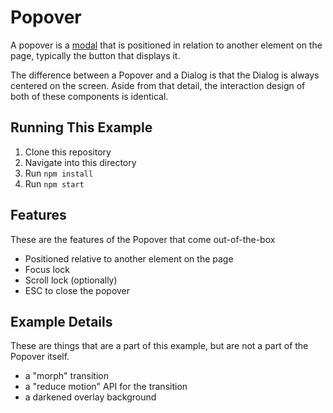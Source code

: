 # Popover

A popover is a [modal](https://en.wikipedia.org/wiki/Modal_window) that is positioned in relation
to another element on the page, typically the button that displays it.

The difference between a Popover and a Dialog is that the Dialog is always centered on the screen. Aside
from that detail, the interaction design of both of these components is identical.

## Running This Example

1. Clone this repository
2. Navigate into this directory
3. Run `npm install`
4. Run `npm start`

## Features

These are the features of the Popover that come out-of-the-box

- Positioned relative to another element on the page
- Focus lock
- Scroll lock (optionally)
- ESC to close the popover

## Example Details

These are things that are a part of this example, but are not a part of the Popover itself.

- a "morph" transition
- a "reduce motion" API for the transition
- a darkened overlay background
